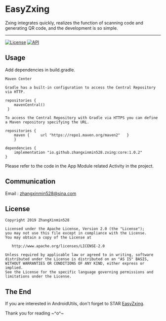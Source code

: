 # EasyZxing

Zxing integrates quickly, realizes the function of scanning code and generating QR code, and the development is so simple.

---
[![License](https://img.shields.io/badge/License%20-Apache%202-337ab7.svg)](https://www.apache.org/licenses/LICENSE-2.0)
[![API](https://img.shields.io/badge/API-19%2B-brightgreen.svg?style=flat)](https://android-arsenal.com/api?level=19)

Usage
---

Add dependencies in build.gradle.

	Maven Center

	Gradle has a built-in configuration to access the Central Repository via HTTP.

	repositories {
		mavenCentral()
	 }

	To access the Central Repository with Gradle via HTTPS you can define a Maven repository specifying the URL.

	repositories {
		maven {     url "https://repo1.maven.org/maven2"   }
		}

	dependencies {
		implementation "io.github.zhangxinmin528.zxing:core:1.0.2"
	}



Please refer to the code in the App Module related Activity in the project.

Communication
---
Email : zhangxinmin528@sina.com

License
---

    Copyright 2019 ZhangXinmin528

    Licensed under the Apache License, Version 2.0 (the "License");
    you may not use this file except in compliance with the License.
    You may obtain a copy of the License at

       http://www.apache.org/licenses/LICENSE-2.0

    Unless required by applicable law or agreed to in writing, software
    distributed under the License is distributed on an "AS IS" BASIS,
    WITHOUT WARRANTIES OR CONDITIONS OF ANY KIND, either express or implied.
    See the License for the specific language governing permissions and
    limitations under the License.


The End
---
If you are interested in AndroidUtils, don't forget to STAR [EasyZxing](https://github.com/ZhangXinmin528/EasyZxing.git).

Thank you for reading ~^o^~
